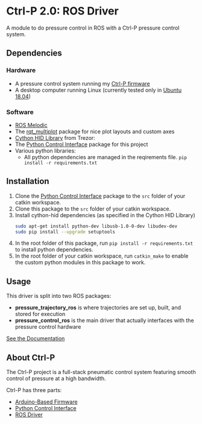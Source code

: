 # Ctrl-P 2.0: ROS Driver
A module to do pressure control in ROS with a Ctrl-P pressure control system.

## Dependencies
### Hardware
- A pressure control system running my [Ctrl-P firmware](https://github.com/cbteeple/pressure_controller)
- A desktop computer running Linux (currently tested only in [Ubuntu 18.04](https://ubuntu.com/download/desktop))

### Software
- [ROS Melodic](http://wiki.ros.org/melodic/Installation)
- The [rqt_multiplot](http://wiki.ros.org/rqt_multiplot) package for nice plot layouts and custom axes
- [Cython HID Library](https://github.com/trezor/cython-hidapi) from Trezor:
- The [Python Control Interface](https://github.com/cbteeple/pressure_control_interface) package for this project
- Various python libraries:
	- All python dependencies are managed in the reqirements file. `pip install -r requirements.txt`


## Installation
1. Clone the [Python Control Interface](https://github.com/cbteeple/pressure_control_interface) package to the `src` folder of your catkin workspace.
2. Clone this package to the `src` folder of your catkin workspace.
3. Install cython-hid dependencies (as specified in the Cython HID Library)
	``` bash
	sudo apt-get install python-dev libusb-1.0-0-dev libudev-dev
	sudo pip install --upgrade setuptools
	```
4. In the root folder of this package, run `pip install -r requirements.txt` to install python dependencies.
5. In the root folder of your catkin workspace, run `catkin_make` to enable the custom python modules in this package to work.


## Usage
This driver is split into two ROS packages:
- **pressure_trajectory_ros** is where trajectories are set up, built, and stored for execution
- **pressure_control_ros** is the main driver that actually interfaces with the pressure control hardware

[See the Documentation](https://ctrl-p.cbteeple.com/ros-driver)

## About Ctrl-P
The Ctrl-P project is a full-stack pneumatic control system featuring smooth control of pressure at a high bandwidth.

Ctrl-P has three parts:
- [Arduino-Based Firmware](https://github.com/cbteeple/pressure_controller)
- [Python Control Interface](https://github.com/cbteeple/pressure_control_interface)
- [ROS Driver](https://github.com/cbteeple/pressure_control_cbt)
